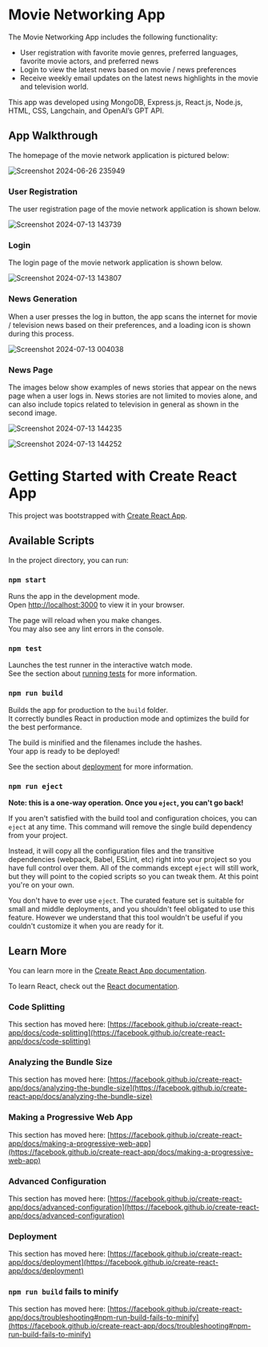 # Movie Networking App

The Movie Networking App includes the following functionality: 
* User registration with favorite movie genres, preferred languages, favorite movie actors, and preferred news
* Login to view the latest news based on movie / news preferences
* Receive weekly email updates on the latest news highlights in the movie and television world.

This app was developed using MongoDB, Express.js, React.js, Node.js, HTML, CSS, Langchain, and OpenAI’s GPT API.

## App Walkthrough

The homepage of the movie network application is pictured below:

![Screenshot 2024-06-26 235949](https://github.com/user-attachments/assets/a9c7ecb5-8406-47ba-b9fc-eebd2f36be69)

### User Registration

The user registration page of the movie network application is shown below.

![Screenshot 2024-07-13 143739](https://github.com/user-attachments/assets/7e870d91-874f-45a5-b13e-22f01fd651be)

### Login

The login page of the movie network application is shown below.

![Screenshot 2024-07-13 143807](https://github.com/user-attachments/assets/7ad3d3a4-fc8c-47c9-ac24-d63ceace6db2)

### News Generation

When a user presses the log in button, the app scans the internet for movie / television news based on their preferences, and a loading icon is shown during this process.

![Screenshot 2024-07-13 004038](https://github.com/user-attachments/assets/071d30ea-69aa-4370-9487-ebb131961b76)

### News Page

The images below show examples of news stories that appear on the news page when a user logs in. News stories are not limited to movies alone, and can also include topics related to television in general as shown in the second image.

![Screenshot 2024-07-13 144235](https://github.com/user-attachments/assets/192d1153-7234-495d-ae11-424d8c87e500)

![Screenshot 2024-07-13 144252](https://github.com/user-attachments/assets/8fc549e8-33c5-4e03-a7f8-fd61e22574bd)

# Getting Started with Create React App

This project was bootstrapped with [Create React App](https://github.com/facebook/create-react-app).

## Available Scripts

In the project directory, you can run:

### `npm start`

Runs the app in the development mode.\
Open [http://localhost:3000](http://localhost:3000) to view it in your browser.

The page will reload when you make changes.\
You may also see any lint errors in the console.

### `npm test`

Launches the test runner in the interactive watch mode.\
See the section about [running tests](https://facebook.github.io/create-react-app/docs/running-tests) for more information.

### `npm run build`

Builds the app for production to the `build` folder.\
It correctly bundles React in production mode and optimizes the build for the best performance.

The build is minified and the filenames include the hashes.\
Your app is ready to be deployed!

See the section about [deployment](https://facebook.github.io/create-react-app/docs/deployment) for more information.

### `npm run eject`

**Note: this is a one-way operation. Once you `eject`, you can't go back!**

If you aren't satisfied with the build tool and configuration choices, you can `eject` at any time. This command will remove the single build dependency from your project.

Instead, it will copy all the configuration files and the transitive dependencies (webpack, Babel, ESLint, etc) right into your project so you have full control over them. All of the commands except `eject` will still work, but they will point to the copied scripts so you can tweak them. At this point you're on your own.

You don't have to ever use `eject`. The curated feature set is suitable for small and middle deployments, and you shouldn't feel obligated to use this feature. However we understand that this tool wouldn't be useful if you couldn't customize it when you are ready for it.

## Learn More

You can learn more in the [Create React App documentation](https://facebook.github.io/create-react-app/docs/getting-started).

To learn React, check out the [React documentation](https://reactjs.org/).

### Code Splitting

This section has moved here: [https://facebook.github.io/create-react-app/docs/code-splitting](https://facebook.github.io/create-react-app/docs/code-splitting)

### Analyzing the Bundle Size

This section has moved here: [https://facebook.github.io/create-react-app/docs/analyzing-the-bundle-size](https://facebook.github.io/create-react-app/docs/analyzing-the-bundle-size)

### Making a Progressive Web App

This section has moved here: [https://facebook.github.io/create-react-app/docs/making-a-progressive-web-app](https://facebook.github.io/create-react-app/docs/making-a-progressive-web-app)

### Advanced Configuration

This section has moved here: [https://facebook.github.io/create-react-app/docs/advanced-configuration](https://facebook.github.io/create-react-app/docs/advanced-configuration)

### Deployment

This section has moved here: [https://facebook.github.io/create-react-app/docs/deployment](https://facebook.github.io/create-react-app/docs/deployment)

### `npm run build` fails to minify

This section has moved here: [https://facebook.github.io/create-react-app/docs/troubleshooting#npm-run-build-fails-to-minify](https://facebook.github.io/create-react-app/docs/troubleshooting#npm-run-build-fails-to-minify)


